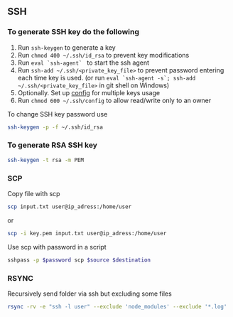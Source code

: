 ## SSH

### To generate SSH key do the following
1. Run `ssh-keygen` to generate a key
1. Run `chmod 400 ~/.ssh/id_rsa` to prevent key modifications
1. Run ``eval `ssh-agent` `` to start the ssh agent
1. Run `ssh-add ~/.ssh/<private_key_file>` to prevent password entering each time key is used. (or run ``eval `ssh-agent -s`; ssh-add ~/.ssh/<private_key_file>`` in git shell on Windows)
1. Optionally. Set up [config](https://github.com/vitaliykobrin/useful-scripts/blob/master/configs/ssh-config.yml) for multiple keys usage
1. Run `chmod 600 ~/.ssh/config` to allow read/write only to an owner

To change SSH key password use
```bash
ssh-keygen -p -f ~/.ssh/id_rsa
```

### To generate RSA SSH key
```bash
ssh-keygen -t rsa -m PEM
```

### SCP
Copy file with scp
```bash
scp input.txt user@ip_adress:/home/user
```
or 
```bash
scp -i key.pem input.txt user@ip_adress:/home/user
```

Use scp with password in a script
```bash
sshpass -p $password scp $source $destination
```

### RSYNC
Recursively send folder via ssh but excluding some files
```bash
rsync -rv -e "ssh -l user" --exclude 'node_modules' --exclude '*.log' ./folder ip_adress:/home/user
```
